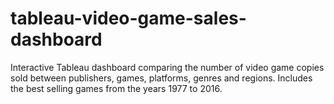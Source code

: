 # tableau-video-game-sales-dashboard
Interactive Tableau dashboard comparing the number of video game copies sold between publishers, games, platforms, genres and regions. Includes the best selling games from the years 1977 to 2016.
